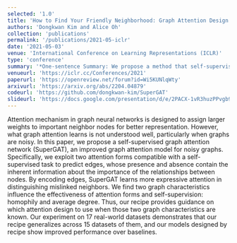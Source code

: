 ```yaml
---
selected: '1.0'
title: 'How to Find Your Friendly Neighborhood: Graph Attention Design with Self-Supervision'
authors: 'Dongkwan Kim and Alice Oh'
collection: 'publications'
permalink: '/publications/2021-05-iclr'
date: '2021-05-03'
venue: 'International Conference on Learning Representations (ICLR)'
type: 'conference'
summary: '*One-sentence Summary: We propose a method that self-supervise graph attention through edges and it should be designed according to the average degree and homophily of graphs.*'
venueurl: 'https://iclr.cc/Conferences/2021'
paperurl: 'https://openreview.net/forum?id=Wi5KUNlqWty'
arxivurl: 'https://arxiv.org/abs/2204.04879'
codeurl: 'https://github.com/dongkwan-kim/SuperGAT'
slideurl: 'https://docs.google.com/presentation/d/e/2PACX-1vR3huzPPvgb9ERiXN8LtTR70FY2nhkIKS_pO4z0_flpMXUfbcY-gW4O6gCeDiY1FQ044UbJf69AF1cR/pub?slide=id.p'
---
```


Attention mechanism in graph neural networks is designed to assign larger weights to important neighbor nodes for better representation. However, what graph attention learns is not understood well, particularly when graphs are noisy. In this paper, we propose a self-supervised graph attention network (SuperGAT), an improved graph attention model for noisy graphs. Specifically, we exploit two attention forms compatible with a self-supervised task to predict edges, whose presence and absence contain the inherent information about the importance of the relationships between nodes. By encoding edges, SuperGAT learns more expressive attention in distinguishing mislinked neighbors. We find two graph characteristics influence the effectiveness of attention forms and self-supervision: homophily and average degree. Thus, our recipe provides guidance on which attention design to use when those two graph characteristics are known. Our experiment on 17 real-world datasets demonstrates that our recipe generalizes across 15 datasets of them, and our models designed by recipe show improved performance over baselines.